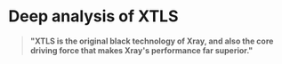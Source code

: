 # Deep analysis of XTLS

> **"XTLS is the original black technology of Xray, and also the core driving force that makes Xray's performance far superior."**

<Badge text="WIP" type="warning"/>
